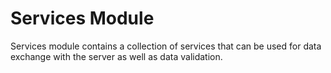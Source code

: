 # Services Module
Services module contains a collection of services that can
be used for data exchange with the server as well as data
validation.